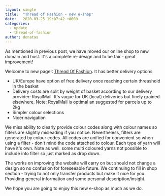 ```yaml
---
layout: single
title:  "Thread of Fashion - new e-shop"
date:   2020-03-25 19:07:42 +0000
categories:
  - update
  - thread-of-fashion
author: donatas
---
```


As mentioned in previous post, we have moved our online shop to new domain and host.
It's a complete re-design and to be fair - great improvement!

Welcome to new page!: [Thread Of Fashion](https://www.thread-of-fashion.com).
It has better delivery options:

- UK/Europe have option of free delivery once reaching certain threashold in the basket
- Delivery costs are split by weight of basket according to our delivery provider: RoyalMail. It's vague for UK (local) deliveries but finely grained elsewhere. Note: RoyalMail is optimal an suggested for parcels up to 2kg
- Simpler colour selections
- Nicer navigation

We miss ability to clearly provide colour codes along with colour names so filters are slightly misleading if you notice.
Nevertheless, filters are generated by colour codes.
All codes are unified for convenient so when using a filter - don't mind the code attached to colour.
Each type of yarn will have it's own.
Note as well: some multi coloured yarns not possible to include into filter so just marked as drop down.

The works on improving the website will carry on but should not change a design so no confusion for foreseeable future.
We continuing to fill in shop section - trying to not only transfer products but make it nice for you.
Providing general information and some personal description/insight.

We hope you are going to enjoy this new e-shop as much as we do.
